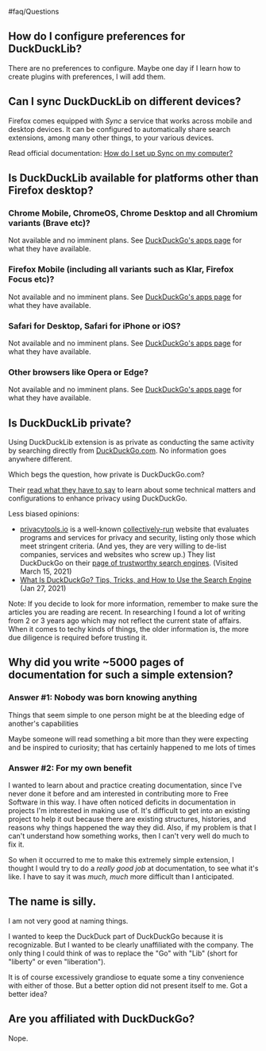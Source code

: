 #faq/Questions

## How do I configure preferences for DuckDuckLib?

There are no preferences to configure. Maybe one day if I learn how to create plugins with preferences, I will add them. 

## Can I sync DuckDuckLib on different devices?

Firefox comes equipped with *Sync* a service that works across mobile and desktop devices. It can be configured to automatically share search extensions, among many other things, to your various devices. 

Read official documentation: [How do I set up Sync on my computer?](https://support.mozilla.org/en-US/kb/how-do-i-set-sync-my-computer)

## Is DuckDuckLib available for platforms other than Firefox desktop?

### Chrome Mobile, ChromeOS, Chrome Desktop and all Chromium variants (Brave etc)?

Not available and no imminent plans. See [DuckDuckGo's apps page](https://duckduckgo.com/app) for what they have available.

### Firefox Mobile (including all variants such as Klar, Firefox Focus etc)?

Not available and no imminent plans.  See [DuckDuckGo's apps page](https://duckduckgo.com/app) for what they have available.

### Safari for Desktop, Safari for iPhone or iOS?

Not available and no imminent plans.  See [DuckDuckGo's apps page](https://duckduckgo.com/app) for what they have available.

### Other browsers like Opera or Edge?

Not available and no imminent plans.  See [DuckDuckGo's apps page](https://duckduckgo.com/app) for what they have available.

## Is DuckDuckLib private?

Using DuckDuckLib extension is as private as conducting the same activity by searching directly from [DuckDuckGo.com](https://DuckDuckGo.com). No information goes anywhere different. 

Which begs the question, how private is DuckDuckGo.com?

Their [read what they have to say](https://help.duckduckgo.com/duckduckgo-help-pages/privacy/no-tracking/) to learn about some technical matters and configurations to enhance privacy using DuckDuckGo.

Less biased opinions:

* [privacytools.io](https://www.privacytools.io//) is a well-known [collectively-run](https://www.privacytools.io/about/) website that evaluates programs and services for privacy and security, listing only those which meet stringent criteria. (And yes, they are very willing to de-list companies, services and websites who screw up.) They list DuckDuckGo on their [page of trustworthy search engines](https://www.privacytools.io/providers/search-engines/). (Visited March 15, 2021)
* [What Is DuckDuckGo? Tips, Tricks, and How to Use the Search Engine](https://www.dailydot.com/debug/what-is-duckduckgo-vs-google/) (Jan 27, 2021)

Note: If you decide to look for more information, remember to make sure the articles you are reading are recent. In researching I found a lot of writing from 2 or 3 years ago which may not reflect the current state of affairs. When it comes to techy kinds of things, the older information is, the more due diligence is required before trusting it.

## Why did you write ~5000 pages of documentation for such a simple extension?

### Answer #1: Nobody was born knowing anything

Things that seem simple to one person might be at the bleeding edge of another's capabilities

Maybe someone will read something a bit more than they were expecting and be inspired to curiosity; that has certainly happened to me lots of times

### Answer #2: For my own benefit

I wanted to learn about and practice creating documentation, since I've never done it before and am interested in contributing more to Free Software in this way. I have often noticed deficits in documentation in projects I'm interested in making use of. It's difficult to get into an existing project to help it out because there are existing structures, histories, and reasons why things happened the way they did. Also, if my problem is that I can't understand how something works, then I can't very well do much to fix it. 

So when it occurred to me to make this extremely simple extension, I thought I would try to do a *really good job* at documentation, to see what it's like. I have to say it was *much, much* more difficult than I anticipated. 

## The name is silly.

I am not very good at naming things. 

I wanted to keep the DuckDuck part of DuckDuckGo because it is recognizable. But I wanted to be clearly unaffiliated with the company. The only thing I could think of was to replace the "Go" with "Lib" (short for "liberty" or even "liberation"). 

It is of course excessively grandiose to equate some a tiny convenience with either of those. But a better option did not present itself to me. Got a better idea?

## Are you affiliated with DuckDuckGo?

Nope.



















